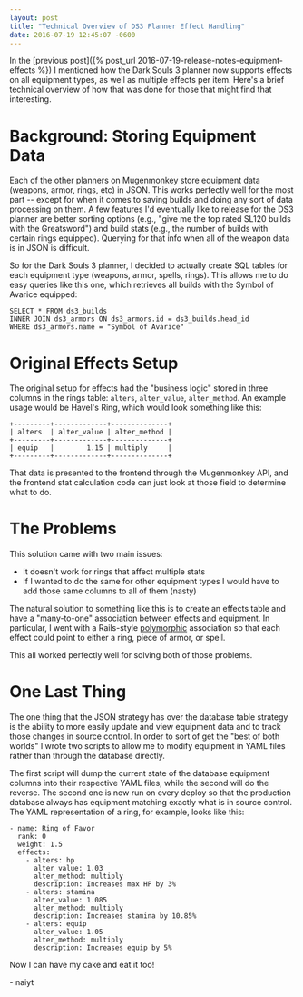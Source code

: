 ```yaml
---
layout: post
title: "Technical Overview of DS3 Planner Effect Handling"
date: 2016-07-19 12:45:07 -0600
---
```


In the [previous post]({% post_url 2016-07-19-release-notes-equipment-effects %})
I mentioned how the Dark Souls 3 planner now supports effects on all equipment types,
as well as multiple effects per item. Here's a brief technical overview of how that was done
for those that might find that interesting.

# Background: Storing Equipment Data

Each of the other planners on Mugenmonkey store equipment data (weapons, armor, rings, etc)
in JSON. This works perfectly well for the most part -- except for when it comes to saving
builds and doing any sort of data processing on them. A few features I'd eventually
like to release for the DS3 planner are better sorting options (e.g., "give me the top
rated SL120 builds with the Greatsword") and build stats (e.g., the number of builds with
certain rings equipped). Querying for that info when all of the weapon data is in JSON
is difficult.

So for the Dark Souls 3 planner, I decided to actually create SQL tables for each equipment
type (weapons, armor, spells, rings). This allows me to do easy queries like this one, which
retrieves all builds with the Symbol of Avarice equipped:

```
SELECT * FROM ds3_builds
INNER JOIN ds3_armors ON ds3_armors.id = ds3_builds.head_id
WHERE ds3_armors.name = "Symbol of Avarice"
```

# Original Effects Setup

The original setup for effects had the "business logic" stored in three columns in
the rings table: `alters`, `alter_value`, `alter_method`. An example usage would be Havel's Ring,
which would look something like this:

```
+---------+-------------+--------------+
| alters  | alter_value | alter_method |
+---------+-------------+--------------+
| equip   |        1.15 | multiply     |
+---------+-------------+--------------+
```

That data is presented to the frontend through the Mugenmonkey API, and the frontend stat calculation
code can just look at those field to determine what to do.

# The Problems

This solution came with two main issues:

- It doesn't work for rings that affect multiple stats
- If I wanted to do the same for other equipment types I would have to add those same columns to all of them (nasty)

The natural solution to something like this is to create an effects table and have a
"many-to-one" association between effects and equipment. In particular, I went with a
Rails-style [polymorphic](http://guides.rubyonrails.org/association_basics.html#polymorphic-associations)
association so that each effect could point to either a ring, piece of armor, or spell.

This all worked perfectly well for solving both of those problems.

# One Last Thing

The one thing that the JSON strategy has over the database table strategy
is the ability to more easily update and view equipment data and to track those changes in source
control. In order to sort of get the "best of both worlds" I wrote two scripts to allow
me to modify equipment in YAML files rather than through the database directly.

The first script will dump the current state of the database equipment columns into their
respective YAML files, while the second will do the reverse. The second one is now run
on every deploy so that the production database always has equipment matching exactly
what is in source control. The YAML representation of a ring, for example, looks like this:

```
- name: Ring of Favor
  rank: 0
  weight: 1.5
  effects:
    - alters: hp
      alter_value: 1.03
      alter_method: multiply
      description: Increases max HP by 3%
    - alters: stamina
      alter_value: 1.085
      alter_method: multiply
      description: Increases stamina by 10.85%
    - alters: equip
      alter_value: 1.05
      alter_method: multiply
      description: Increases equip by 5%
```

Now I can have my cake and eat it too!

\- naiyt
